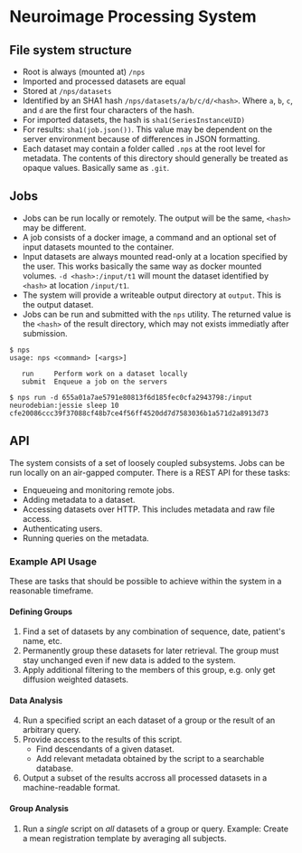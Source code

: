 # Neuroimage Processing System

## File system structure

- Root is always (mounted at) `/nps`
- Imported and processed datasets are equal
 - Stored at `/nps/datasets`
 - Identified by an SHA1 hash `/nps/datasets/a/b/c/d/<hash>`. Where `a`, `b`, `c`, and `d` are the first four characters of the hash.
 - For imported datasets, the hash is `sha1(SeriesInstanceUID)`
 - For results: `sha1(job.json())`. This value may be dependent on the server environment because of differences in JSON formatting.
- Each dataset may contain a folder called `.nps` at the root level for metadata. The contents of this directory should generally be treated as opaque values. Basically same as `.git`.

## Jobs
- Jobs can be run locally or remotely. The output will be the same, `<hash>` may be different.
- A job consists of a docker image, a command and an optional set of input datasets mounted to the container.
 - Input datasets are always mounted read-only at a location specified by the user. This works basically the same way as docker mounted volumes. `-d <hash>:/input/t1` will mount the dataset identified by `<hash>` at location `/input/t1`.
- The system will provide a writeable output directory at `output`. This is the output dataset.
- Jobs can be run and submitted with the `nps` utility. The returned value is the `<hash>` of the result directory, which may not exists immediatly after submission.

```
$ nps
usage: nps <command> [<args>]

   run	   Perform work on a dataset locally
   submit  Enqueue a job on the servers

$ nps run -d 655a01a7ae5791e80813f6d185fec0cfa2943798:/input neurodebian:jessie sleep 10
cfe20086ccc39f37088cf48b7ce4f56ff4520dd7d7583036b1a571d2a8913d73
```

## API
The system consists of a set of loosely coupled subsystems. Jobs can be run locally on an air-gapped computer. There is a REST API for these tasks:

- Enqueueing and monitoring remote jobs.
- Adding metadata to a dataset.
- Accessing datasets over HTTP. This includes metadata and raw file access.
- Authenticating users.
- Running queries on the metadata.

### Example API Usage
These are tasks that should be possible to achieve within the system in a reasonable timeframe.

#### Defining Groups
1. Find a set of datasets by any combination of sequence, date, patient's name, etc.
2. Permanently group these datasets for later retrieval. The group must stay unchanged even if new data is added to the system.
3. Apply additional filtering to the members of this group, e.g. only get diffusion weighted datasets.

#### Data Analysis
4. Run a specified script an each dataset of a group or the result of an arbitrary query.
5. Provide access to the results of this script.
   - Find descendants of a given dataset.
   - Add relevant metadata obtained by the script to a searchable database.
6. Output a subset of the results accross all processed datasets in a machine-readable format.

#### Group Analysis
1. Run a _single_ script on _all_ datasets of a group or query. Example: Create a mean registration template by averaging all subjects.
